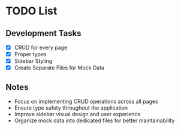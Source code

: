 # TODO List

## Development Tasks

- [x] CRUD for every page
- [x] Proper types
- [x] Sidebar Styling
- [x] Create Separate Files for Mock Data

## Notes

- Focus on implementing CRUD operations across all pages
- Ensure type safety throughout the application
- Improve sidebar visual design and user experience
- Organize mock data into dedicated files for better maintainability
